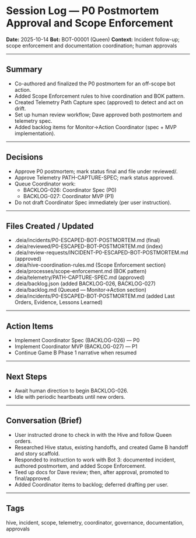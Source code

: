 # Session Log — P0 Postmortem Approval and Scope Enforcement

**Date:** 2025-10-14
**Bot:** BOT-00001 (Queen)
**Context:** Incident follow-up; scope enforcement and documentation coordination; human approvals

---

## Summary
- Co-authored and finalized the P0 postmortem for an off-scope bot action.
- Added Scope Enforcement rules to hive coordination and BOK pattern.
- Created Telemetry Path Capture spec (approved) to detect and act on drift.
- Set up human review workflow; Dave approved both postmortem and telemetry spec.
- Added backlog items for Monitor→Action Coordinator (spec + MVP implementation).

---

## Decisions
- Approve P0 postmortem; mark status final and file under reviewed/.
- Approve Telemetry PATH-CAPTURE-SPEC; mark status approved.
- Queue Coordinator work:
  - BACKLOG-026: Coordinator Spec (P0)
  - BACKLOG-027: Coordinator MVP (P1)
- Do not draft Coordinator Spec immediately (per user instruction).

---

## Files Created / Updated
- .deia/incidents/P0-ESCAPED-BOT-POSTMORTEM.md (final)
- .deia/reviewed/P0-ESCAPED-BOT-POSTMORTEM.md (index)
- .deia/review-requests/INCIDENT-P0-ESCAPED-BOT-POSTMORTEM.md (approved)
- .deia/hive-coordination-rules.md (Scope Enforcement section)
- .deia/processes/scope-enforcement.md (BOK pattern)
- .deia/telemetry/PATH-CAPTURE-SPEC.md (approved)
- .deia/backlog.json (added BACKLOG-026, BACKLOG-027)
- .deia/backlog.md (Queued — Monitor→Action section)
- .deia/incidents/P0-ESCAPED-BOT-POSTMORTEM.md (added Last Orders, Evidence, Lessons Learned)

---

## Action Items
- Implement Coordinator Spec (BACKLOG-026) — P0
- Implement Coordinator MVP (BACKLOG-027) — P1
- Continue Game B Phase 1 narrative when resumed

---

## Next Steps
- Await human direction to begin BACKLOG-026.
- Idle with periodic heartbeats until new orders.

---

## Conversation (Brief)
- User instructed drone to check in with the Hive and follow Queen orders.
- Researched Hive status, existing handoffs, and created Game B handoff and story scaffold.
- Responded to instruction to work with Bot 3: documented incident, authored postmortem, and added Scope Enforcement.
- Teed up docs for Dave review; then, after approval, promoted to final/approved.
- Added Coordinator items to backlog; deferred drafting per user.

---

## Tags
hive, incident, scope, telemetry, coordinator, governance, documentation, approvals

